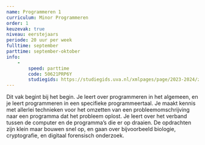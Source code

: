 ```yaml
---
name: Programmeren 1
curriculum: Minor Programmeren
order: 1
keuzevak: true
niveau: eerstejaars
periode: 20 uur per week
fulltime: september
parttime: september-oktober
info:
    -
        speed: parttime
        code: 50621PRP6Y
        studiegids: https://studiegids.uva.nl/xmlpages/page/2023-2024/zoek-vak/vak/109398
---
```


Dit vak begint bij het begin. Je leert over programmeren in het algemeen, en je leert programmeren in een specifieke programmeertaal. Je maakt kennis met allerlei technieken voor het omzetten van een probleemomschrijving naar een programma dat het probleem oplost. Je leert over het verband tussen de computer en de programma’s die er op draaien. De opdrachten zijn klein maar bouwen snel op, en gaan over bijvoorbeeld biologie, cryptografie, en digitaal forensisch onderzoek.
